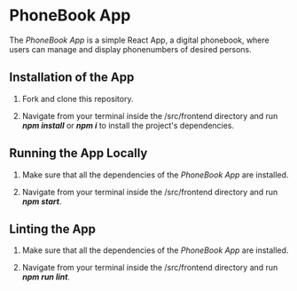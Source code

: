 # PhoneBook App

The *PhoneBook App* is a simple React App, a digital phonebook, where users can manage and display phonenumbers of desired persons.


## Installation of the App

1. Fork and clone this repository.

2. Navigate from your terminal inside the /src/frontend directory and run ***npm install*** or ***npm i*** to install the project's dependencies.


## Running the App Locally
1. Make sure that all the dependencies of the *PhoneBook App* are installed.

2. Navigate from your terminal inside the /src/frontend directory and run ***npm start***.


## Linting the App

1. Make sure that all the dependencies of the *PhoneBook App* are installed.

2. Navigate from your terminal inside the /src/frontend directory and run ***npm run lint***.

